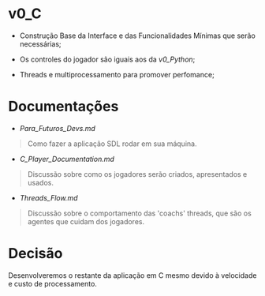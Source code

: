 # v0_C

* Construção Base da Interface e das Funcionalidades Mínimas que serão necessárias;


* Os controles do jogador são iguais aos da _v0_Python_;


* Threads e multiprocessamento para promover perfomance;

# Documentações

* _Para_Futuros_Devs.md_

> Como fazer a aplicação SDL rodar em sua máquina.

* _C_Player_Documentation.md_

> Discussão sobre como os jogadores serão criados, apresentados e usados.

* _Threads_Flow.md_

> Discussão sobre o comportamento das 'coachs' threads, que são os agentes que
> cuidam dos jogadores.

# Decisão
Desenvolveremos o restante da aplicação em C mesmo devido à velocidade e custo de processamento.